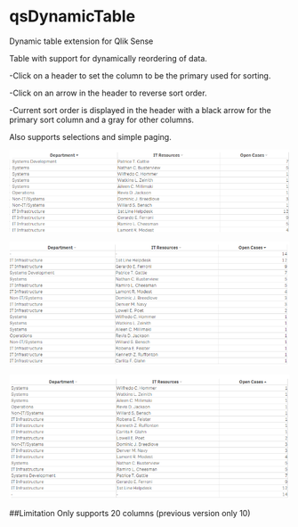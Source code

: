 # qsDynamicTable
Dynamic table extension for Qlik Sense

Table with support for dynamically reordering of data.

-Click on a header to set the column to be the primary used for sorting.

-Click on an arrow in the header to reverse sort order.

-Current sort order is displayed in the header with a black arrow for the primary sort column and a gray for other columns.

Also supports selections and simple paging.

![](qsDynamicTable.png)

![](qsDynamicTable1.png)

![](qsDynamicTable2.png)

##Limitation
Only supports 20 columns (previous version only 10)
